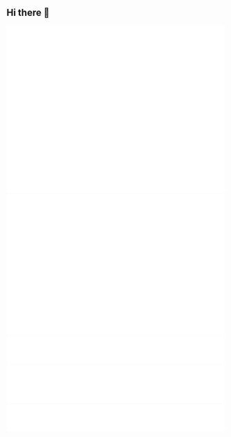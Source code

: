## Hi there 👋
<picture>
  <img src="/github-metrics.svg" alt="Metrics">
</picture>
<picture>
  <img src="/metrics.plugin.isocalendar.fullyear.svg" alt="Calender">
</picture>
<picture>
  <img src="metrics.plugin.code.svg" alt="code" >
</picture>
<picture>
  <img src="metrics.plugin.languages.indepth.svg">
</picture>
<picture>
  <img src="metrics.plugin.leetcode.svg">
</picture>

